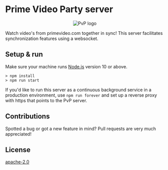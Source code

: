 # Prime Video Party server
<p style="text-align: center" align="center">
  <img src="https://primevideoparty.com/logo-full.png" alt="PvP logo"/>
</p>

Watch video's from primevideo.com together in sync! This server facilitates synchronization features using a websocket.

## Setup & run
Make sure your machine runs [Node.js](https://nodejs.org/) version 10 or above.

```shell script
> npm install
> npm run start
```

If you'd like to run this server as a continuous background service in a production environment,
use `npm run forever` and set up a reverse proxy with https that points to the PvP server.

## Contributions
Spotted a bug or got a new feature in mind? Pull requests are very much appreciated!

## License
[apache-2.0](LICENSE)